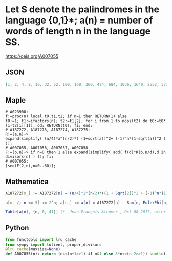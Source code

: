 # Let S denote the palindromes in the language \{0,1\}\*; a\(n\) \= number of words of length n in the language SS\.
https://oeis.org/A007055
## JSON
```JSON
[1, 2, 4, 8, 16, 32, 52, 100, 160, 260, 424, 684, 1036, 1640, 2552, 3728, 5920, 8672, 13408, 19420, 30136, 42736, 66840, 94164, 145900, 204632, 317776, 441764, 685232, 950216, 1469632, 2031556, 3139360, 4323888, 6675904, 9174400, 14139496, 19398584, 29864888, 40891040, 62882680, 85983152]
```
## Maple
```Maple
# A023900:
f:=proc(n) local t0,t1,t2; if n=1 then RETURN(1) else
t0:=1; t1:=ifactors(n); t2:=t1[2]; for i from 1 to nops(t2) do t0:=t0*(1-t2[i][1]); od; RETURN(t0); fi; end;
# A187272, A187273, A187274, A187275:
R:=(a,n)->
expand(simplify( (n/4)*a^(n/2)*( (1+sqrt(a))^2+ (-1)^n*(1-sqrt(a))^2 ) ));
# A007055, A007056, A007057, A007058
F:=(b,n)-> if n=0 then 1 else expand(simplify( add( f(d)*R(b,n/d),d in divisors(n) ) )); fi;
# A007055:
[seq(F(2,n),n=0..60)];
```
## Mathematica
```Mathematica
A187272[n_] := A187272[n] = (n/4)*2^(n/2)*((1 + Sqrt[2])^2 + (-1)^n*(1 - Sqrt[2])^2) // Round;
```
```Mathematica
a[n_ /; n <= 5] := 2^n; a[n_] := a[n] = A187272[n] - Sum[n, EulerPhi[n/d] * a[d], {d, Most[Divisors[n]]}];
```
```Mathematica
Table[a[n], {n, 0, 41}] (* _Jean-François Alcover_, Oct 08 2017, after _Andrew Howroyd_ *)
```
## Python
```Python
from functools import lru_cache
from sympy import totient, proper_divisors
@lru_cache(maxsize=None)
def A007055(n): return (n<<(n+1>>1) if n&1 else 3*n<<(n-2>>1))-sum(totient(n//d)*A007055(d) for d in proper_divisors(n,generator=True)) if n else 1 # _Chai Wah Wu_, Feb 18 2024
```
